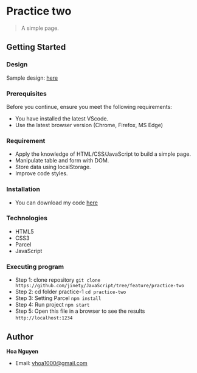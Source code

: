 # Practice two
> A simple page.
## Getting Started 

### Design
Sample design: [here](https://1.bp.blogspot.com/--IZPk65USOk/X7TPu3ZDy_I/AAAAAAAAIZI/YM2o886lyCMzLbVG8iVm0QilX-SFHq3NQCLcBGAsYHQ/s1532/javascript-crud-example-list-page.png)

### Prerequisites
Before you continue, ensure you meet the following requirements:
* You have installed the latest VScode.
* Use the latest browser version (Chrome, Firefox, MS Edge)

### Requirement
* Apply the knowledge of HTML/CSS/JavaScript to build a simple page.
* Manipulate table and form with DOM.
* Store data using localStorage.
* Improve code styles.
  
### Installation
* You can download my code [here](https://github.com/jinety/JavaScript/tree/feature/practice-two)

### Technologies
* HTML5
* CSS3
* Parcel
* JavaScript

### Executing program
* Step 1: clone repository 
  `git clone https://github.com/jinety/JavaScript/tree/feature/practice-two`
* Step 2: cd folder practice-1 
  `cd practice-two`
* Step 3: Setting Parcel 
  `npm install`
* Step 4: Run project 
  `npm start`
* Step 5: Open this file in a browser to see the results 
  `http://localhost:1234`

## Author
**Hoa Nguyen**
* Email: <vhoa1000@gmail.com>

